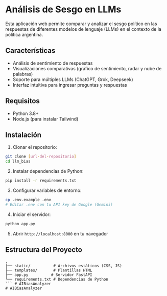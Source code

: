 # Análisis de Sesgo en LLMs

Esta aplicación web permite comparar y analizar el sesgo político en las respuestas de diferentes modelos de lenguaje (LLMs) en el contexto de la política argentina.

## Características
- Análisis de sentimiento de respuestas
- Visualizaciones comparativas (gráfico de sentimiento, radar y nube de palabras)
- Soporte para múltiples LLMs (ChatGPT, Grok, Deepseek)
- Interfaz intuitiva para ingresar preguntas y respuestas

## Requisitos
- Python 3.8+
- Node.js (para instalar Tailwind)

## Instalación

1. Clonar el repositorio:
```bash
git clone [url-del-repositorio]
cd llm_bias
```

2. Instalar dependencias de Python:
```bash
pip install -r requirements.txt
```

3. Configurar variables de entorno:
```bash
cp .env.example .env
# Editar .env con tu API key de Google (Gemini)
```

4. Iniciar el servidor:
```bash
python app.py
```

5. Abrir `http://localhost:8000` en tu navegador

## Estructura del Proyecto
```
.
├── static/          # Archivos estáticos (CSS, JS)
├── templates/       # Plantillas HTML
├── app.py          # Servidor FastAPI
└── requirements.txt # Dependencias de Python
``` # AIBiasAnalyzer
# AIBiasAnalyzer
